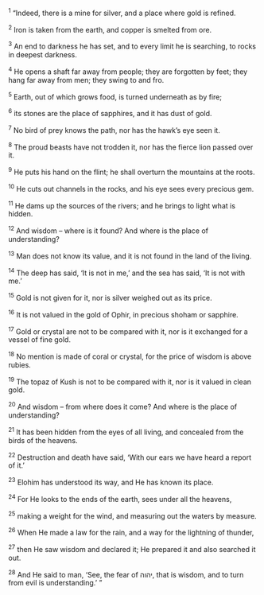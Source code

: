 <sup>1</sup> “Indeed, there is a mine for silver, and a place where gold is refined.

<sup>2</sup> Iron is taken from the earth, and copper is smelted from ore.

<sup>3</sup> An end to darkness he has set, and to every limit he is searching, to rocks in deepest darkness.

<sup>4</sup> He opens a shaft far away from people; they are forgotten by feet; they hang far away from men; they swing to and fro.

<sup>5</sup> Earth, out of which grows food, is turned underneath as by fire;

<sup>6</sup> its stones are the place of sapphires, and it has dust of gold.

<sup>7</sup> No bird of prey knows the path, nor has the hawk’s eye seen it.

<sup>8</sup> The proud beasts have not trodden it, nor has the fierce lion passed over it.

<sup>9</sup> He puts his hand on the flint; he shall overturn the mountains at the roots.

<sup>10</sup> He cuts out channels in the rocks, and his eye sees every precious gem.

<sup>11</sup> He dams up the sources of the rivers; and he brings to light what is hidden.

<sup>12</sup> And wisdom – where is it found? And where is the place of understanding?

<sup>13</sup> Man does not know its value, and it is not found in the land of the living.

<sup>14</sup> The deep has said, ‘It is not in me,’ and the sea has said, ‘It is not with me.’

<sup>15</sup> Gold is not given for it, nor is silver weighed out as its price.

<sup>16</sup> It is not valued in the gold of Ophir, in precious shoham or sapphire.

<sup>17</sup> Gold or crystal are not to be compared with it, nor is it exchanged for a vessel of fine gold.

<sup>18</sup> No mention is made of coral or crystal, for the price of wisdom is above rubies.

<sup>19</sup> The topaz of Kush is not to be compared with it, nor is it valued in clean gold.

<sup>20</sup> And wisdom – from where does it come? And where is the place of understanding?

<sup>21</sup> It has been hidden from the eyes of all living, and concealed from the birds of the heavens.

<sup>22</sup> Destruction and death have said, ‘With our ears we have heard a report of it.’

<sup>23</sup> Elohim has understood its way, and He has known its place.

<sup>24</sup> For He looks to the ends of the earth, sees under all the heavens,

<sup>25</sup> making a weight for the wind, and measuring out the waters by measure.

<sup>26</sup> When He made a law for the rain, and a way for the lightning of thunder,

<sup>27</sup> then He saw wisdom and declared it; He prepared it and also searched it out.

<sup>28</sup> And He said to man, ‘See, the fear of יהוה, that is wisdom, and to turn from evil is understanding.’ ”

